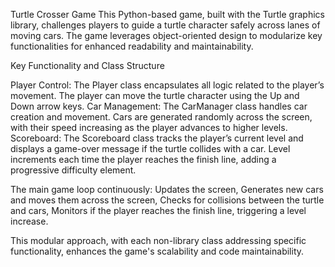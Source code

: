 Turtle Crosser Game
This Python-based game, built with the Turtle graphics library, challenges players to guide a turtle character safely across lanes of moving cars. The game leverages object-oriented design to modularize key functionalities for enhanced readability and maintainability.

Key Functionality and Class Structure

Player Control: The Player class encapsulates all logic related to the player’s movement. The player can move the turtle character using the Up and Down arrow keys.
Car Management: The CarManager class handles car creation and movement. Cars are generated randomly across the screen, with their speed increasing as the player advances to higher levels.
Scoreboard: The Scoreboard class tracks the player’s current level and displays a game-over message if the turtle collides with a car. Level increments each time the player reaches the finish line, adding a progressive difficulty element.

The main game loop continuously:
  Updates the screen,
  Generates new cars and moves them across the screen,
  Checks for collisions between the turtle and cars,
  Monitors if the player reaches the finish line, triggering a level increase.

This modular approach, with each non-library class addressing specific functionality, enhances the game's scalability and code maintainability.
